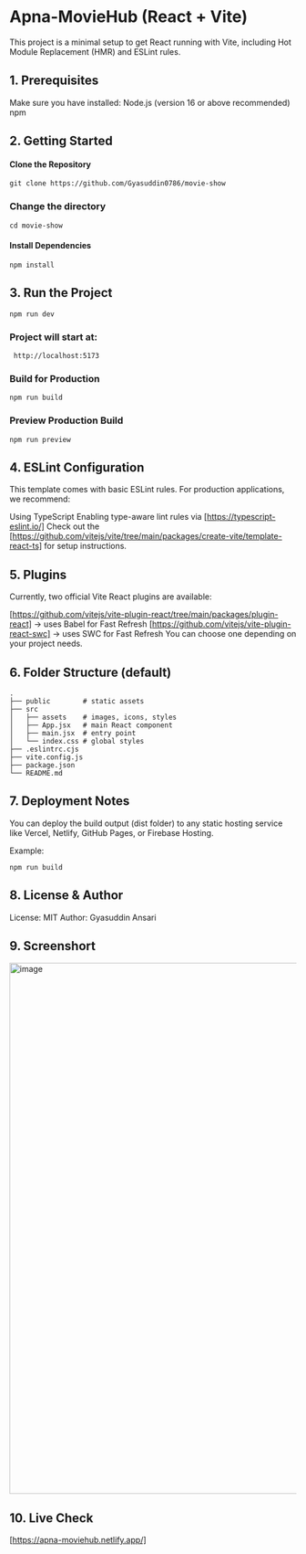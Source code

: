# Apna-MovieHub (React + Vite)
This project is a minimal setup to get React running with Vite, including Hot Module Replacement (HMR) and ESLint rules.

## 1. Prerequisites
Make sure you have installed:
  Node.js (version 16 or above recommended)
  npm
## 2. Getting Started
#### Clone the Repository
```
git clone https://github.com/Gyasuddin0786/movie-show
```
### Change the directory
```
cd movie-show
```
#### Install Dependencies
```
npm install
```
## 3. Run the Project
```
npm run dev
```
### Project will start at:
```
 http://localhost:5173
```
### Build for Production
```
npm run build
```
### Preview Production Build
```
npm run preview
```

## 4. ESLint Configuration
This template comes with basic ESLint rules.
For production applications, we recommend:

  Using TypeScript
  Enabling type-aware lint rules via [https://typescript-eslint.io/]
Check out the [https://github.com/vitejs/vite/tree/main/packages/create-vite/template-react-ts]
 for setup instructions.

## 5. Plugins
Currently, two official Vite React plugins are available:

[https://github.com/vitejs/vite-plugin-react/tree/main/packages/plugin-react] → uses Babel for Fast Refresh
[https://github.com/vitejs/vite-plugin-react-swc] → uses SWC for Fast Refresh
You can choose one depending on your project needs.

## 6. Folder Structure (default)
```
.
├── public        # static assets
├── src
│   ├── assets    # images, icons, styles
│   ├── App.jsx   # main React component
│   ├── main.jsx  # entry point
│   └── index.css # global styles
├── .eslintrc.cjs
├── vite.config.js
├── package.json
└── README.md
```
## 7. Deployment Notes
  You can deploy the build output (dist folder) to any static hosting service like Vercel, Netlify, GitHub Pages, or Firebase Hosting.

  Example:
  ```
  npm run build
  ```
## 8. License & Author

License: MIT
Author: Gyasuddin Ansari

## 9. Screenshort
<img width="1894" height="930" alt="image" src="https://github.com/user-attachments/assets/98f8cad9-3073-450e-b243-19a2441a05f2" />

## 10. Live Check
[https://apna-moviehub.netlify.app/]

